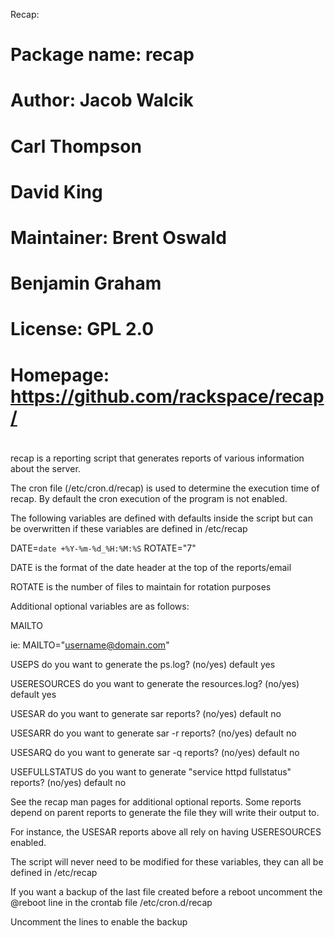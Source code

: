 Recap:

#
#   Package name:   recap
#   Author:         Jacob Walcik
#                   Carl Thompson
#                   David King
#
#   Maintainer:     Brent Oswald
#                   Benjamin Graham
#
#   License:        GPL 2.0
#
#   Homepage:       https://github.com/rackspace/recap/
#

recap is a reporting script that generates reports of 
various information about the server.

The cron file (/etc/cron.d/recap) is used to determine
the execution time of recap.  By default the cron execution
of the program is not enabled.

The following variables are defined with defaults inside the 
script but can be overwritten if these variables are defined
in /etc/recap

DATE=`date +%Y-%m-%d_%H:%M:%S`
ROTATE="7"

DATE is the format of the date header at the top of the reports/email

ROTATE is the number of files to maintain for rotation purposes

Additional optional variables are as follows:

MAILTO

ie:  MAILTO="username@domain.com"

USEPS do you want to generate the ps.log? (no/yes) default yes

USERESOURCES do you want to generate the resources.log? (no/yes) default yes

USESAR do you want to generate sar reports? (no/yes) default no

USESARR do you want to generate sar -r reports? (no/yes) default no

USESARQ do you want to generate sar -q reports? (no/yes) default no

USEFULLSTATUS do you want to generate "service httpd fullstatus" reports? (no/yes) default no

See the recap man pages for additional optional reports. Some reports depend on 
parent reports to generate the file they will write their output to. 

For
instance, the USESAR reports above all rely on having USERESOURCES enabled.

The script will never need to be modified for these variables, they
can all be defined in /etc/recap

If you want a backup of the last file created before a reboot
uncomment the @reboot line in the crontab file /etc/cron.d/recap

Uncomment the lines to enable the backup
